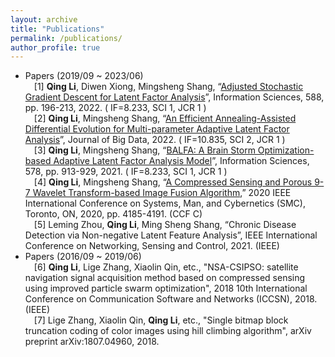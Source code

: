 ```yaml
---
layout: archive
title: "Publications"
permalink: /publications/
author_profile: true
---
```



* Papers (2019/09 ~ 2023/06) 
    <BR/>&emsp;[1]	__Qing Li__, Diwen Xiong, Mingsheng Shang, “[Adjusted Stochastic Gradient Descent for Latent Factor Analysis](https://www.sciencedirect.com/science/article/pii/S0020025521012871)”, Information Sciences, 588, pp. 196-213, 2022. ( IF=8.233, SCI 1, JCR 1 )
    <BR/>&emsp;[2]	__Qing Li__, Mingsheng Shang, “[An Efficient Annealing-Assisted Differential Evolution for Multi-parameter Adaptive Latent Factor Analysis](https://link.springer.com/article/10.1186/s40537-022-00638-8)”, Journal of Big Data, 2022. ( IF=10.835, SCI 2, JCR 1 )
    <BR/>&emsp;[3]	__Qing Li__, Mingsheng Shang, “[BALFA: A Brain Storm Optimization-based Adaptive Latent Factor Analysis Model](https://www.sciencedirect.com/science/article/abs/pii/S0020025521008653)”, Information Sciences, 578, pp. 913-929, 2021. ( IF=8.233, SCI 1, JCR 1 )
    <BR/>&emsp;[4]	__Qing Li__, Mingsheng Shang, “[A Compressed Sensing and Porous 9-7 Wavelet Transform-based Image Fusion Algorithm](https://ieeexplore.ieee.org/document/9283284/),” 2020 IEEE International Conference on Systems, Man, and Cybernetics (SMC), Toronto, ON, 2020, pp. 4185-4191. (CCF C)
    <BR/>&emsp;[5]	Leming Zhou, __Qing Li__, Ming Sheng Shang, “Chronic Disease Detection via Non-negative Latent Feature Analysis”, IEEE International Conference on Networking, Sensing and Control, 2021. (IEEE)
* Papers (2016/09 ~ 2019/06) 
    <BR/>&emsp;[6]  __Qing Li__, Lige Zhang, Xiaolin Qin, etc., "NSA-CSIPSO: satellite navigation signal acquisition method based on compressed sensing using improved particle swarm optimization", 2018 10th International Conference on Communication Software and Networks (ICCSN), 2018. (IEEE)
    <BR/>&emsp;[7]  Lige Zhang, Xiaolin Qin, __Qing Li__, etc., "Single bitmap block truncation coding of color images using hill climbing algorithm", arXiv preprint arXiv:1807.04960, 2018.
